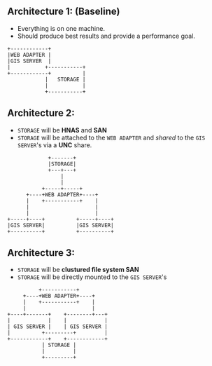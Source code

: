 ## Architecture 1: (Baseline)  
- Everything is on one machine.  
- Should produce best results and provide a performance goal.  
````
+------------+           
|WEB ADAPTER |           
|GIS SERVER  |           
|           +-----------+
+------------+          |
            |   STORAGE |
            |           |
            +-----------+
````

## Architecture 2:  
- `STORAGE` will be **HNAS** and **SAN**  
- `STORAGE` will be attached to the `WEB ADAPTER` and _shared_ to the `GIS SERVER`'s via a **UNC** share.
 
````
             +-------+            
             |STORAGE|            
             +---+---+            
                 |                
                 |                
           +-----+-----+          
      +----+WEB ADAPTER+----+     
      |    +-----------+    |     
      |                     |     
      |                     |     
+-----+----+          +-----+----+
|GIS SERVER|          |GIS SERVER|
+----------+          +----------+
````

## Architecture 3:  
- `STORAGE` will be **clustured file system SAN**
- `STORAGE` will be directly mounted to the `GIS SERVER`'s
````
          +-----------+         
     +----+WEB ADAPTER+----+    
     |    +-----------+    |    
     |                     |    
+----+-------+    +--------+---+
|            |    |            |
| GIS SERVER |    | GIS SERVER |
|          +---------+         |
+------------+    +------------+
           | STORAGE |          
           |         |          
           +---------+          
````
